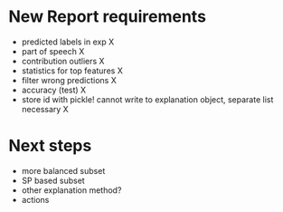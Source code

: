 # New Report requirements

- predicted labels in exp  X
- part of speech X
- contribution outliers X
- statistics for top features X
- filter wrong predictions X
- accuracy (test) X
- store id with pickle! cannot write to explanation object, separate list necessary X

# Next steps

- more balanced subset
- SP based subset
- other explanation method?
- actions
